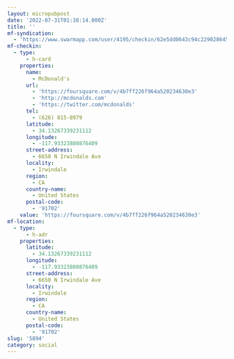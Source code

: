 ```yaml
---
layout: micropubpost
date: '2022-07-31T01:38:14.000Z'
title: ''
mf-syndication:
  - 'https://www.swarmapp.com/user/4195/checkin/62e5dd0643c94c229028645a'
mf-checkin:
  - type:
      - h-card
    properties:
      name:
        - McDonald's
      url:
        - 'https://foursquare.com/v/4b7ff226f964a520234630e3'
        - 'http://mcdonalds.com'
        - 'https://twitter.com/mcdonalds'
      tel:
        - (626) 815-8979
      latitude:
        - 34.13267339231112
      longitude:
        - -117.93323880876409
      street-address:
        - 6650 N Irwindale Ave
      locality:
        - Irwindale
      region:
        - CA
      country-name:
        - United States
      postal-code:
        - '91702'
    value: 'https://foursquare.com/v/4b7ff226f964a520234630e3'
mf-location:
  - type:
      - h-adr
    properties:
      latitude:
        - 34.13267339231112
      longitude:
        - -117.93323880876409
      street-address:
        - 6650 N Irwindale Ave
      locality:
        - Irwindale
      region:
        - CA
      country-name:
        - United States
      postal-code:
        - '91702'
slug: '5894'
category: social
---
```

